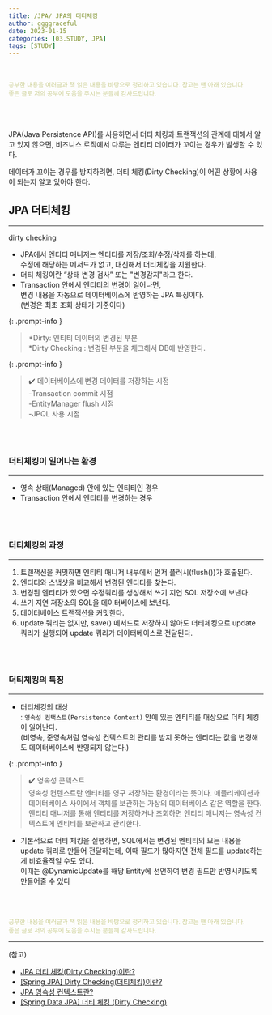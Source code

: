 ```yaml
---
title: /JPA/ JPA의 더티체킹
author: ggggraceful
date: 2023-01-15
categories: [03.STUDY, JPA]
tags: [STUDY]
---
```


<br/>

<span style="font-size: 12px; color:  #cbce91"> 공부한 내용을 여러글과 책 읽은 내용을 바탕으로 정리하고 있습니다. 참고는 맨 아래 있습니다.</span>  
<span style="font-size: 12px; color:  #cbce91"> 좋은 글로 저의 공부에 도움을 주시는 분들께 감사드립니다. </span>

<br/>
<br/>

JPA(Java Persistence API)를 사용하면서 더티 체킹과 트랜잭션의 관계에 대해서 알고 있지 않으면,
비즈니스 로직에서 다루는 엔티티 데이터가 꼬이는 경우가 발생할 수 있다.

데이터가 꼬이는 경우를 방지하려면,
더티 체킹(Dirty Checking)이 어떤 상황에 사용이 되는지 알고 있어야 한다.

## JPA 더티체킹

---

dirty checking

- JPA에서 엔티티 매니저는 엔티티를 저장/조회/수정/삭제를 하는데,  
  수정에 해당하는 메서드가 없고, 대신해서 더티체킹을 지원한다.  
- 더티 체킹이란 “상태 변경 검사” 또는 "변경감지"라고 한다.  
- Transaction 안에서 엔티티의 변경이 일어나면,  
  변경 내용을 자동으로 데이터베이스에 반영하는 JPA 특징이다.  
  (변경은 최초 조회 상태가 기준이다)

{: .prompt-info }
> *Dirty: 엔티티 데이터의 변경된 부분  
> *Dirty Checking : 변경된 부분을 체크해서 DB에 반영한다.

{: .prompt-info }
> ✔️ 데이터베이스에 변경 데이터를 저장하는 시점  
> -Transaction commit 시점  
> -EntityManager flush 시점  
> -JPQL 사용 시점  

<br/>
<br/>

### 더티체킹이 일어나는 환경

---

- 영속 상태(Managed) 안에 있는 엔티티인 경우
- Transaction 안에서 엔티티를 변경하는 경우

<br/>
<br/>

### 더티체킹의 과정

---

1. 트랜잭션을 커밋하면 엔티티 매니저 내부에서 먼저 플러시(flush())가 호출된다.
2. 엔티티와 스냅샷을 비교해서 변경된 엔티티를 찾는다.
3. 변경된 엔티티가 있으면 수정쿼리를 생성해서 쓰기 지연 SQL 저장소에 보낸다.
4. 쓰기 지연 저장소의 SQL을 데이터베이스에 보낸다.
5. 데이터베이스 트랜잭션을 커밋한다. 
6. update 쿼리는 없지만, save() 메서드로 저장하지 않아도 더티체킹으로 update 쿼리가 실행되어 update 쿼리가 데이터베이스로 전달된다. 

<br/>
<br/>

### 더티체킹의 특징

---

- 더티체킹의 대상  
: ```영속성 컨택스트(Persistence Context)``` 안에 있는 엔티티를 대상으로 더티 체킹이 일어난다.  
  (비영속, 준영속처럼 영속성 컨텍스트의 관리를 받지 못하는 엔티티는 값을 변경해도 데이터베이스에 반영되지 않는다.)

{: .prompt-info }
> ✔️ 영속성 콘텍스트  
> 영속성 컨텐스트란 엔티티를 영구 저장하는 환경이라는 뜻이다. 애플리케이션과 데이터베이스 사이에서 객체를 보관하는 가상의 데이터베이스 같은 역할을 한다. 엔티티 매니저를 통해 엔티티를 저장하거나 조회하면 엔티티 매니저는 영속성 컨텍스트에 엔티티를 보관하고 관리한다.

- 기본적으로 더티 체킹을 실행하면, SQL에서는 변경된 엔티티의 모든 내용을 update 쿼리로 만들어 전달하는데, 
  이때 필드가 많아지면 전체 필드를 update하는게 비효율적일 수도 있다.  
  이때는 @DynamicUpdate를 해당 Entity에 선언하여 변경 필드만 반영시키도록 만들어줄 수 있다

<br/>
<br/>

<span style="font-size: 12px; color:  #cbce91"> 공부한 내용을 여러글과 책 읽은 내용을 바탕으로 정리하고 있습니다. 참고는 맨 아래 있습니다.</span>  
<span style="font-size: 12px; color:  #cbce91"> 좋은 글로 저의 공부에 도움을 주시는 분들께 감사드립니다. </span>

---

(참고)

- [JPA 더티 체킹(Dirty Checking)이란?](https://interconnection.tistory.com/121)
- [[Spring JPA] Dirty Checking(더티체킹)이란?](https://frogand.tistory.com/175)
- [JPA 영속성 컨텍스트란?](https://velog.io/@neptunes032/JPA-%EC%98%81%EC%86%8D%EC%84%B1-%EC%BB%A8%ED%85%8D%EC%8A%A4%ED%8A%B8%EB%9E%80)
- [[Spring Data JPA] 더티 체킹 (Dirty Checking)](https://github.com/gyoogle/tech-interview-for-developer/blob/master/Web/Spring/%5BSpring%20Data%20JPA%5D%20%EB%8D%94%ED%8B%B0%20%EC%B2%B4%ED%82%B9%20(Dirty%20Checking).md)


<!--

❤️면접예상질문 ❤️

-->
